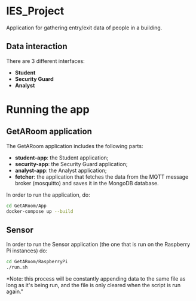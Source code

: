 # IES_Project

Application for gathering entry/exit data of people in a building.

## Data interaction

There are 3 different interfaces:
- **Student**
- **Security Guard**
- **Analyst**

# Running the app

## GetARoom application

The GetARoom application includes the following parts:

- **student-app**: the Student application;
- **security-app**: the Security Guard application;
- **analyst-app**: the Analyst application;
- **fetcher**: the application that fetches the data from the MQTT message broker (mosquitto) and saves it in the MongoDB database.

In order to run the application, do:
```bash
cd GetARoom/App
docker-compose up --build
```

## Sensor

In order to run the Sensor application (the one that is run on the Raspberry Pi instances) do:
```bash
cd GetARoom/RaspberryPi
./run.sh
```

*Note: this process will be constantly appending data to the same file as long as it's being run, and the file is only cleared when the script is run again."
